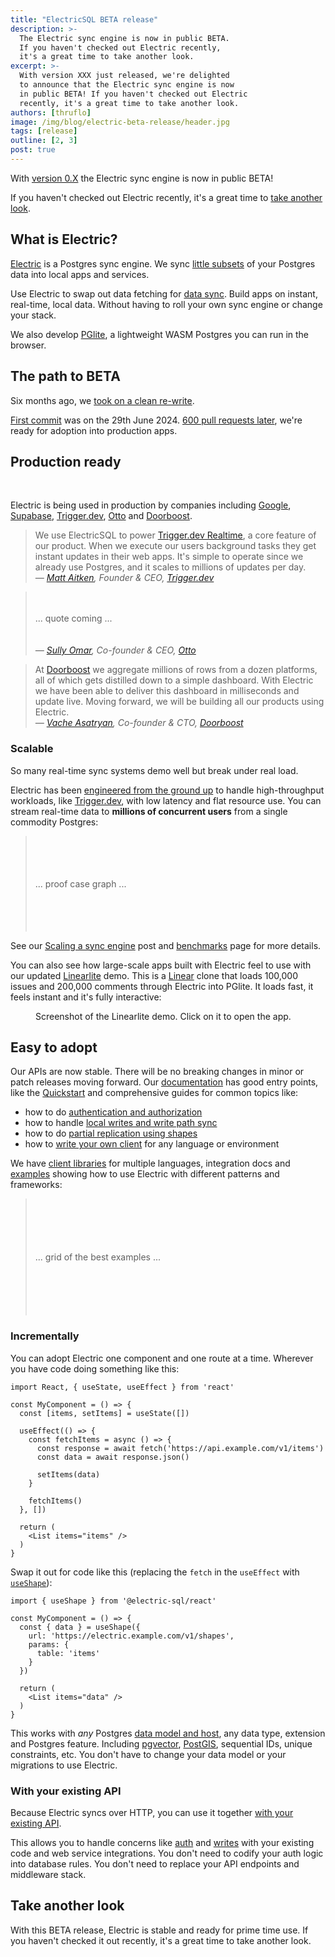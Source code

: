 ```yaml
---
title: "ElectricSQL BETA release"
description: >-
  The Electric sync engine is now in public BETA.
  If you haven't checked out Electric recently,
  it's a great time to take another look.
excerpt: >-
  With version XXX just released, we're delighted
  to announce that the Electric sync engine is now
  in public BETA! If you haven't checked out Electric
  recently, it's a great time to take another look.
authors: [thruflo]
image: /img/blog/electric-beta-release/header.jpg
tags: [release]
outline: [2, 3]
post: true
---
```


<script setup>
  import LogoStripSVG from '/static/img/blog/electric-beta-release/logo-strip.svg'
  import LogoStripMobileSVG from '/static/img/blog/electric-beta-release/logo-strip.mobile.svg'
  import LinearLiteScreenshotPNG from '/static/img/blog/electric-beta-release/linearlite-screenshot.png'
</script>

With [version 0.X](#) the Electric sync engine is now in public BETA!

If you haven't checked out Electric recently, it's a great time to [take another look](/docs/intro).

## What is Electric?

[Electric](/product/electric) is a Postgres sync engine. We sync [little subsets](/docs/guides/shapes) of your Postgres data into local apps and services.

Use Electric to swap out data fetching for [data sync](/use-cases/data-sync). Build apps on instant, real-time, local data. Without having to roll your own sync engine or change your stack.

We also develop [PGlite](/product/pglite), a lightweight WASM Postgres you can run in the browser.

## The path to BETA

Six months ago, we [took on a clean re-write](/blog/2024/07/17/electric-next).

[First commit](https://github.com/electric-sql/archived-electric-next/commit/fc406d77caca923d1fb595d921102f25c7ce3856) was on the 29th June 2024. [600 pull requests later](https://github.com/electric-sql/electric/pulls?q=is%3Apr+is%3Aclosed), we're ready for adoption into production apps.

## Production ready

<figure>
  <img :src="LogoStripSVG" class="hidden-xs" />
  <img :src="LogoStripMobileSVG" class="block-xs" />
</figure>

Electric is being used in production by companies including [Google](https://firebase.google.com/docs/data-connect), [Supabase](https://database.build), [Trigger.dev](https://trigger.dev/launchweek/0/realtime), [Otto](https://ottogrid.ai) and [Doorboost](https://www.doorboost.com).

> We use ElectricSQL to power [Trigger.dev Realtime](https://trigger.dev/launchweek/0/realtime), a core feature of our product. When we execute our users background tasks they get instant updates in their web apps. It's simple to operate since we already use Postgres, and it scales to millions of updates per day.<br />
> *&mdash; [Matt Aitken](https://www.linkedin.com/in/mattaitken1985), Founder &amp; CEO, [Trigger.dev](https://trigger.dev)*

> <br /><br />... quote coming ...<br /><br /><br />
> *&mdash; [Sully Omar](https://x.com/SullyOmarr), Co-founder &amp; CEO, [Otto](https://ottogrid.ai)*

> At [Doorboost](https://www.doorboost.com) we aggregate millions of rows from a dozen platforms, all of which gets distilled down to a simple dashboard. With Electric we have been able to deliver this dashboard in milliseconds and update live. Moving forward, we will be building all our products using Electric.<br />
> *&mdash; [Vache Asatryan](https://am.linkedin.com/in/vacheasatryan), Co-founder &amp; CTO, [Doorboost](https://doorboost.com)*

### Scalable

So many real-time sync systems demo well but break under real load.

Electric has been [engineered from the ground up](/docs/api/http) to handle high-throughput workloads, like [Trigger.dev](https://trigger.dev/launchweek/0/realtime), with low latency and flat resource use. You can stream real-time data to **millions of concurrent users** from a single commodity Postgres:

> <br /><br /><br /><br />... proof case graph ... <br /><br /><br /><br /><br />

See our [Scaling a sync engine](#) post and [benchmarks](/docs/reference/benchmarks) page for more details.

You can also see how large-scale apps built with Electric feel to use with our updated [ Linearlite](https://linearlite.electric-sql.com) demo. This is a [Linear](https://linear.app) clone that loads 100,000 issues and 200,000 comments through Electric into PGlite. It loads fast, it feels instant and it's fully interactive:

<figure>
  <a href="https://linearlite.electric-sql.com" target="_blank">
    <img :src="LinearLiteScreenshotPNG" />
  </a>
  <figcaption>
    Screenshot of the Linearlite demo. Click on it to open the app.
  </figcaption>
</figure>

## Easy to adopt

Our APIs are now stable. There will be no breaking changes in minor or patch releases moving forward. Our [documentation](/docs/intro) has good entry points, like the [Quickstart](/docs/quickstart) and comprehensive guides for common topics like:

- how to do [authentication and authorization](/docs/guides/auth)
- how to handle [local writes and write path sync](/docs/guides/writes)
- how to do [partial replication using shapes](/docs/guides/shapes)
- how to [write your own client](/docs/guides/client-development) for any language or environment

We have [client libraries](/docs/api/clients/typescript) for multiple languages, integration docs and [examples](#) showing how to use Electric with different patterns and frameworks:

> <br /><br /><br /><br /><br />... grid of the best examples ...<br /><br /><br /><br /><br /><br />

### Incrementally

You can adopt Electric one component and one route at a time. Wherever you have code doing something like this:

```tsx
import React, { useState, useEffect } from 'react'

const MyComponent = () => {
  const [items, setItems] = useState([])

  useEffect(() => {
    const fetchItems = async () => {
      const response = await fetch('https://api.example.com/v1/items')
      const data = await response.json()

      setItems(data)
    }

    fetchItems()
  }, [])

  return (
    <List items="items" />
  )
}
```

Swap it out for code like this (replacing the `fetch` in the `useEffect` with [`useShape`](/docs/integrations/react)):

```tsx
import { useShape } from '@electric-sql/react'

const MyComponent = () => {
  const { data } = useShape({
    url: 'https://electric.example.com/v1/shapes',
    params: {
      table: 'items'
    }
  })

  return (
    <List items="data" />
  )
}
```

This works with *any* Postgres [data model and host](/docs/guides/deployment), any data type, extension and Postgres feature. Including [pgvector](https://github.com/pgvector/pgvector), [PostGIS](https://postgis.net), sequential IDs, unique constraints, etc. You don't have to change your data model or your migrations to use Electric.

### With your existing API

Because Electric syncs over HTTP, you can use it together [with your existing API](#blog-post).

This allows you to handle concerns like [auth](/docs/guides/auth) and [writes](/docs/guides/writes) with your existing code and web service integrations. You don't need to codify your auth logic into database rules. You don't need to replace your API endpoints and middleware stack.

## Take another look

With this BETA release, Electric is stable and ready for prime time use. If you haven't checked it out recently, it's a great time to take another look.

<div class="actions cta-actions page-footer-actions left">
  <div class="action">
    <VPButton
        href="/docs/quickstart"
        text="Quickstart"
        theme="brand"
    />
  </div>
  <div class="action">
    <VPButton
        href="/docs/intro"
        text="Documentation"
        theme="alt"
    />
  </div>
</div>
